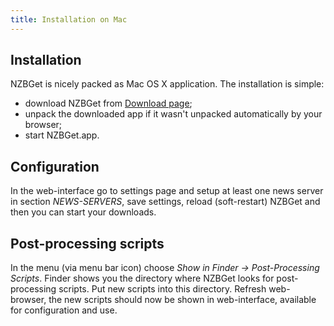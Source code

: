 ```yaml
---
title: Installation on Mac
---
```

## Installation
NZBGet is nicely packed as Mac OS X application. The installation is simple:
- download NZBGet from [Download page](download);
- unpack the downloaded app if it wasn't unpacked automatically by your browser;
- start NZBGet.app.

## Configuration
In the web-interface go to settings page and setup at least one news server in section *NEWS-SERVERS*, save settings, reload (soft-restart) NZBGet and then you can start your downloads.

## Post-processing scripts
In the menu (via menu bar icon) choose *Show in Finder -> Post-Processing Scripts*. Finder shows you the directory where NZBGet looks for post-processing scripts. Put new scripts into this directory. Refresh web-browser, the new scripts should now be shown in web-interface, available for configuration and use.
